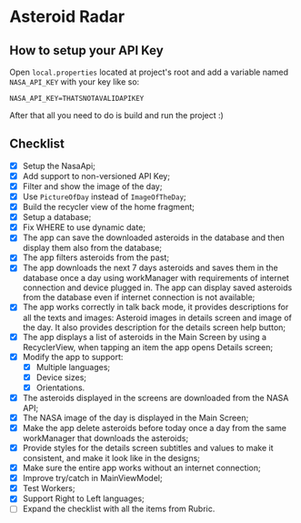 # Asteroid Radar

## How to setup your API Key
Open `local.properties` located at project's root and add a variable named `NASA_API_KEY` with your key like so:

`NASA_API_KEY=THATSNOTAVALIDAPIKEY`

After that all you need to do is build and run the project :)

## Checklist

- [x] Setup the NasaApi;
- [x] Add support to non-versioned API Key;
- [x] Filter and show the image of the day;
- [x] Use `PictureOfDay` instead of `ImageOfTheDay`;
- [x] Build the recycler view of the home fragment;
- [x] Setup a database;
- [x] Fix WHERE to use dynamic date;
- [x] The app can save the downloaded asteroids in the database and then display them also from the database;
- [x] The app filters asteroids from the past;
- [x] The app downloads the next 7 days asteroids and saves them in the database once a day using workManager with requirements of internet connection and device plugged in. The app can display saved asteroids from the database even if internet connection is not available;
- [x] The app works correctly in talk back mode, it provides descriptions for all the texts and images: Asteroid images in details screen and image of the day. It also provides description for the details screen help button;
- [x] The app displays a list of asteroids in the Main Screen by using a RecyclerView, when tapping an item the app opens Details screen;
- [x] Modify the app to support:
    - [x] Multiple languages;
    - [x] Device sizes;
    - [x] Orientations.
- [x] The asteroids displayed in the screens are downloaded from the NASA API;
- [x] The NASA image of the day is displayed in the Main Screen;
- [x] Make the app delete asteroids before today once a day from the same workManager that downloads the asteroids;
- [x] Provide styles for the details screen subtitles and values to make it consistent, and make it look like in the designs;
- [x] Make sure the entire app works without an internet connection;
- [x] Improve try/catch in MainViewModel;
- [x] Test Workers;
- [x] Support Right to Left languages;
- [ ] Expand the checklist with all the items from Rubric.